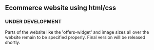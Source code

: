 <h2>Ecommerce website using html/css</h2>
<h3>UNDER DEVELOPMENT</h3>

Parts of the website like the 'offers-widget' and image sizes all over the website remain to be specified properly. Final version will be released shortly.